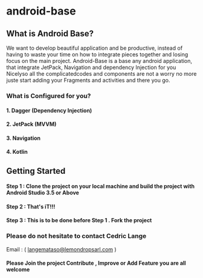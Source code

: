 # android-base


## What is Android Base?

We want to develop beautiful application and be productive, instead of having to waste your time
on how to integrate pieces together and losing focus on the main project.
Android-Base is a base any android application, that integrate JetPack, Navigation and dependency 
Injection for you Nicelyso all the complicatedcodes and components are not a worry no more juste 
start adding your Fragments and activities and there you go.


### What is Configured for you?

#### 1. Dagger (Dependency Injection)
#### 2. JetPack (MVVM)
#### 3. Navigation
#### 4. Kotlin

## Getting Started

#### Step 1 : Clone the project on your local machine and build the project with Android Studio 3.5 or Above
#### Step 2 : That's iT!!!

#### Step 3 : This is to be done before Step 1 . Fork the project

### Please do not hesitate to contact Cedric Lange
 Email : ( langemataso@lemondropsarl.com )
 
#### Please Join the project Contribute , Improve or Add Feature you are  all  welcome

